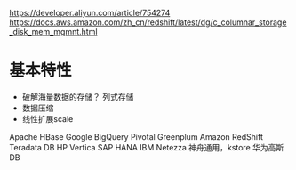 
https://developer.aliyun.com/article/754274
https://docs.aws.amazon.com/zh_cn/redshift/latest/dg/c_columnar_storage_disk_mem_mgmnt.html

# 基本特性
- 破解海量数据的存储？ 列式存储
- 数据压缩
- 线性扩展scale

Apache HBase
Google BigQuery
Pivotal Greenplum
Amazon RedShift
Teradata DB
HP Vertica
SAP HANA
IBM Netezza
神舟通用，kstore
华为高斯DB

